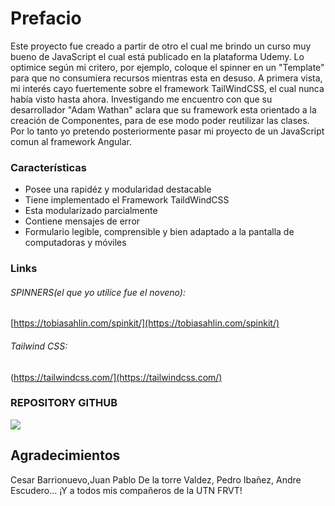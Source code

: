 # Prefacio

Este proyecto fue creado a partir de otro el cual me brindo un curso muy bueno de JavaScript el cual está publicado en la plataforma Udemy.
Lo optimice según mi critero, por ejemplo, coloque el spinner en un "Template" para que no consumiera recursos mientras esta en desuso.
A primera vista, mi interés cayo fuertemente sobre el framework TailWindCSS, el cual nunca había visto hasta ahora.
Investigando me encuentro con que su desarrollador "Adam Wathan" aclara que su framework esta orientado a la creación de Componentes, para de ese modo poder reutilizar las clases. Por lo tanto yo pretendo posteriormente pasar mi proyecto de un JavaScript comun al framework Angular.

### Características

- Posee una rapidéz y modularidad destacable
- Tiene implementado el Framework TaildWindCSS
- Esta modularizado parcialmente
- Contiene mensajes de error
- Formulario legible, comprensible y bien adaptado a la pantalla de computadoras y móviles

### Links

###### SPINNERS(el que yo utilice fue el noveno):
[https://tobiasahlin.com/spinkit/](https://tobiasahlin.com/spinkit/)

###### Tailwind CSS:

(https://tailwindcss.com/](https://tailwindcss.com/)

### REPOSITORY GITHUB
[![](https://raw.githubusercontent.com/tailwindlabs/tailwindcss/HEAD/.github/logo-light.svg)](https://github.com/tailwindlabs/tailwindcss?tab=readme-ov-file)

## Agradecimientos
Cesar Barrionuevo,Juan Pablo De la torre Valdez, Pedro Ibañez, Andre Escudero...
¡Y a todos mis compañeros de la UTN FRVT!

